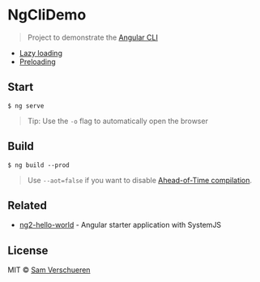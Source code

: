 # NgCliDemo

> Project to demonstrate the [Angular CLI](https://github.com/angular/angular-cli)

- [Lazy loading](https://github.com/SamVerschueren/ng-cli-demo/tree/lazy-loading)
- [Preloading](https://github.com/SamVerschueren/ng-cli-demo/tree/lazy-loading-preload)


## Start

```
$ ng serve
```

> Tip: Use the `-o` flag to automatically open the browser


## Build

```
$ ng build --prod
```

> Use `--aot=false` if you want to disable [Ahead-of-Time compilation](https://angular.io/docs/ts/latest/cookbook/aot-compiler.html).


## Related

- [ng2-hello-world](https://github.com/SamVerschueren/ng2-hello-world) - Angular starter application with SystemJS


## License

MIT © [Sam Verschueren](https://github.com/SamVerschueren)

